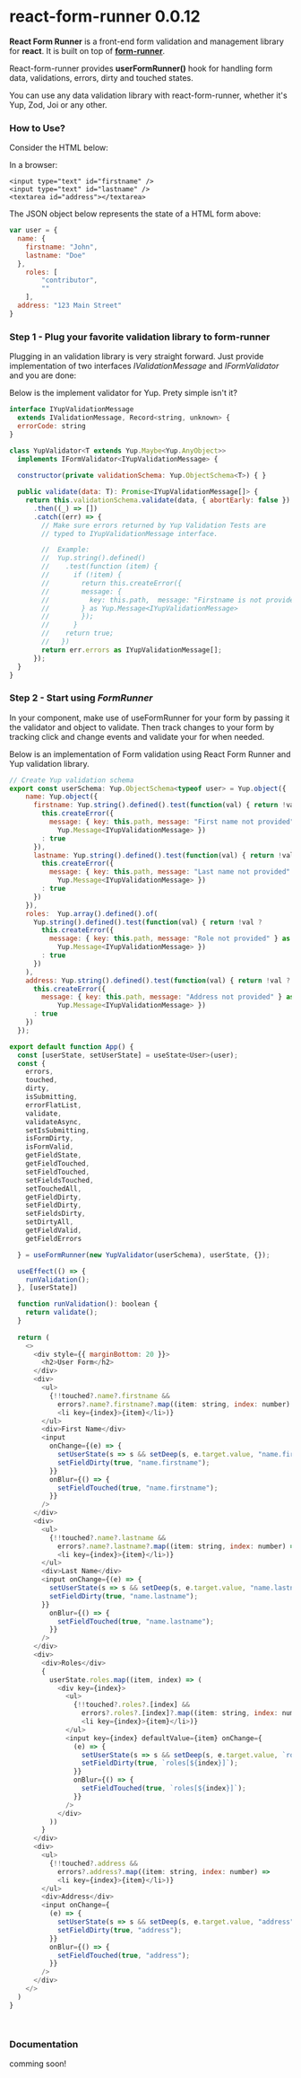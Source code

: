 # react-form-runner 0.0.12
**React Form Runner** is a front-end form validation and management library for **react**. It is built on top of **[form-runner](https://www.npmjs.com/package/form-runner)**.

React-form-runner provides **userFormRunner()** hook for handling form data, validations, errors, dirty and touched states.

You can use any data validation library with react-form-runner, whether it's Yup, Zod, Joi or any other.

### How to Use?

Consider the HTML below:

In a browser:
```browser
<input type="text" id="firstname" />
<input type="text" id="lastname" />
<textarea id="address"></textarea>
```
The JSON object below represents the state of a HTML form above:
```javascript
var user = {
  name: {
    firstname: "John",
    lastname: "Doe"
  },
    roles: [
        "contributor",
        ""
    ],
  address: "123 Main Street"
}
```

### Step 1 - Plug your favorite validation library to form-runner
Plugging in an validation library is very straight forward. Just provide implementation of two interfaces *IValidationMessage* and *IFormValidator* and you are done:

Below is the implement validator for Yup. Prety simple isn't it?

```javascript
interface IYupValidationMessage 
  extends IValidationMessage, Record<string, unknown> {
  errorCode: string
}

class YupValidator<T extends Yup.Maybe<Yup.AnyObject>> 
  implements IFormValidator<IYupValidationMessage> {
  
  constructor(private validationSchema: Yup.ObjectSchema<T>) { }

  public validate(data: T): Promise<IYupValidationMessage[]> {
    return this.validationSchema.validate(data, { abortEarly: false })
      .then((_) => [])
      .catch((err) => {
        // Make sure errors returned by Yup Validation Tests are 
        // typed to IYupValidationMessage interface.

        //  Example:
        //  Yup.string().defined()
        //    .test(function (item) {
        //      if (!item) {
        //        return this.createError({
        //        message: {
        //          key: this.path,  message: "Firstname is not provided."
        //        } as Yup.Message<IYupValidationMessage>
        //        });
        //      }
        //    return true;
        //   })
        return err.errors as IYupValidationMessage[];
      });
  }
}
```

### Step 2 - Start using *FormRunner*

In your component,  make use of useFormRunner for your form by passing it the validator and object to validate. Then track changes to your form by tracking click and change events and validate your for when needed.

Below is an implementation of Form validation using React Form Runner and Yup validation library. 

```javascript
// Create Yup validation schema
export const userSchema: Yup.ObjectSchema<typeof user> = Yup.object({
    name: Yup.object({
      firstname: Yup.string().defined().test(function(val) { return !val ?
        this.createError({ 
          message: { key: this.path, message: "First name not provided" } as 
            Yup.Message<IYupValidationMessage> })
        : true 
      }),
      lastname: Yup.string().defined().test(function(val) { return !val ?
        this.createError({ 
          message: { key: this.path, message: "Last name not provided" } as 
            Yup.Message<IYupValidationMessage> })
        : true 
      })
    }),
    roles:  Yup.array().defined().of(
      Yup.string().defined().test(function(val) { return !val ?
        this.createError({ 
          message: { key: this.path, message: "Role not provided" } as 
            Yup.Message<IYupValidationMessage> })
        : true 
      })
    ),
    address: Yup.string().defined().test(function(val) { return !val ?
      this.createError({ 
        message: { key: this.path, message: "Address not provided" } as 
            Yup.Message<IYupValidationMessage> })
      : true 
    })
  });

export default function App() {
  const [userState, setUserState] = useState<User>(user);
  const {
    errors,
    touched,
    dirty,
    isSubmitting,
    errorFlatList,
    validate,
    validateAsync,
    setIsSubmitting,
    isFormDirty,
    isFormValid,
    getFieldState,
    getFieldTouched,
    setFieldTouched,
    setFieldsTouched,
    setTouchedAll,
    getFieldDirty,
    setFieldDirty,
    setFieldsDirty,
    setDirtyAll,
    getFieldValid,
    getFieldErrors

  } = useFormRunner(new YupValidator(userSchema), userState, {});

  useEffect(() => {
    runValidation();
  }, [userState])

  function runValidation(): boolean {
    return validate();
  }
  
  return (
    <>
      <div style={{ marginBottom: 20 }}>
        <h2>User Form</h2>
      </div>
      <div>
        <ul>
          {!!touched?.name?.firstname &&
            errors?.name?.firstname?.map((item: string, index: number) =>
            <li key={index}>{item}</li>)}
        </ul>
        <div>First Name</div>
        <input
          onChange={(e) => {
            setUserState(s => s && setDeep(s, e.target.value, "name.firstname"));
            setFieldDirty(true, "name.firstname");
          }}
          onBlur={() => {
            setFieldTouched(true, "name.firstname");
          }}
        />
      </div>
      <div>
        <ul>
          {!!touched?.name?.lastname &&
            errors?.name?.lastname?.map((item: string, index: number) =>
            <li key={index}>{item}</li>)}
        </ul>
        <div>Last Name</div>
        <input onChange={(e) => {
          setUserState(s => s && setDeep(s, e.target.value, "name.lastname"));
          setFieldDirty(true, "name.lastname");
        }}
          onBlur={() => {
            setFieldTouched(true, "name.lastname");
          }}
        />
      </div>
      <div>
        <div>Roles</div>
        {
          userState.roles.map((item, index) => (
            <div key={index}>
              <ul>
                {!!touched?.roles?.[index] &&
                  errors?.roles?.[index]?.map((item: string, index: number) =>
                  <li key={index}>{item}</li>)}
              </ul>
              <input key={index} defaultValue={item} onChange={
                (e) => {
                  setUserState(s => s && setDeep(s, e.target.value, `roles[${index}]`));
                  setFieldDirty(true, `roles[${index}]`);
                }}
                onBlur={() => {
                  setFieldTouched(true, `roles[${index}]`);
                }}
              />
            </div>
          ))
        }
      </div>
      <div>
        <ul>
          {!!touched?.address &&
            errors?.address?.map((item: string, index: number) =>
            <li key={index}>{item}</li>)}
        </ul>
        <div>Address</div>
        <input onChange={
          (e) => {
            setUserState(s => s && setDeep(s, e.target.value, "address"));
            setFieldDirty(true, "address");
          }}
          onBlur={() => {
            setFieldTouched(true, "address");
          }}
        />
      </div>
    </>
  )
}




```

### Documentation

comming soon!

